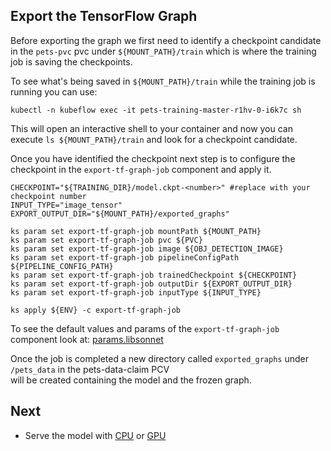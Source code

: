 
## Export the TensorFlow Graph  

Before exporting the graph we first need to identify a checkpoint candidate in the `pets-pvc` pvc under
`${MOUNT_PATH}/train` which is where the training job is saving the checkpoints.
  
To see what's being saved in `${MOUNT_PATH}/train` while the training job is running you can use:
```  
kubectl -n kubeflow exec -it pets-training-master-r1hv-0-i6k7c sh  
```  
This will open an interactive shell to your container and now you can execute `ls ${MOUNT_PATH}/train` and look for a
checkpoint candidate.  
  
Once you have identified the checkpoint next step is to configure the checkpoint in the `export-tf-graph-job` component and apply it.

```
CHECKPOINT="${TRAINING_DIR}/model.ckpt-<number>" #replace with your checkpoint number
INPUT_TYPE="image_tensor"
EXPORT_OUTPUT_DIR="${MOUNT_PATH}/exported_graphs"

ks param set export-tf-graph-job mountPath ${MOUNT_PATH}
ks param set export-tf-graph-job pvc ${PVC}
ks param set export-tf-graph-job image ${OBJ_DETECTION_IMAGE}
ks param set export-tf-graph-job pipelineConfigPath ${PIPELINE_CONFIG_PATH}
ks param set export-tf-graph-job trainedCheckpoint ${CHECKPOINT}
ks param set export-tf-graph-job outputDir ${EXPORT_OUTPUT_DIR}
ks param set export-tf-graph-job inputType ${INPUT_TYPE}

ks apply ${ENV} -c export-tf-graph-job
```  
To see the default values and params of the `export-tf-graph-job` component look at: [params.libsonnet](./ks-app/components/params.libsonnet)

Once the job is completed a new directory called `exported_graphs` under `/pets_data` in the pets-data-claim PCV  
will be created containing the model and the frozen graph.  

## Next
- Serve the model with  [CPU](./tf_serving_cpu.md) or [GPU](./tf_serving_gpu.md)

